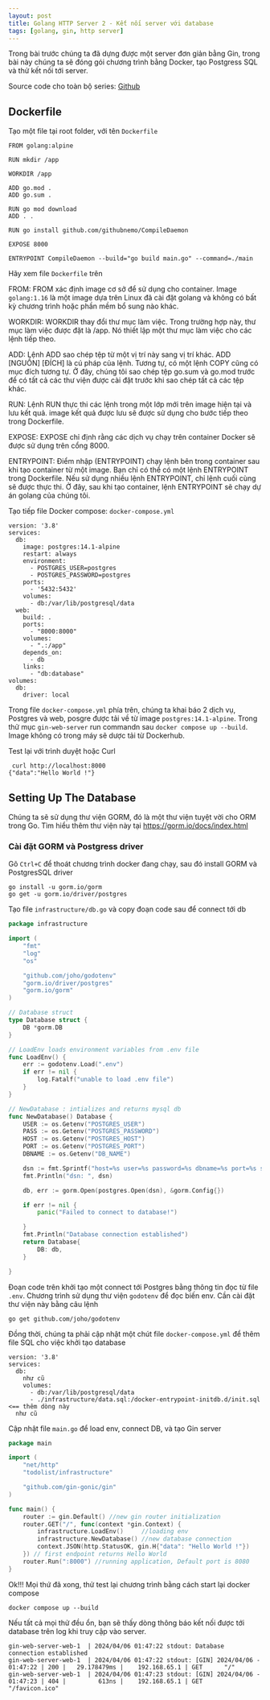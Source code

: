 ```yaml
---
layout: post
title: Golang HTTP Server 2 - Kết nối server với database
tags: [golang, gin, http server]
---
```


Trong bài trước chúng ta đã dựng được một server đơn giản bằng Gin, trong bài này chúng ta sẽ đóng gói chương trình bằng Docker, tạo Postgress SQL và thử kết nối tới server.

Source code cho toàn bộ series: 
[Github](https://github.com/quang-ng/gin-http-server-demo)

## Dockerfile

Tạo một file tại root folder, với tên `Dockerfile`


```docker
FROM golang:alpine

RUN mkdir /app

WORKDIR /app

ADD go.mod .
ADD go.sum .

RUN go mod download
ADD . .

RUN go install github.com/githubnemo/CompileDaemon

EXPOSE 8000

ENTRYPOINT CompileDaemon --build="go build main.go" --command=./main
```

Hãy xem file `Dockerfile` trên

FROM: FROM xác định image cơ sở để sử dụng cho container. Image `golang:1.16` là một image dựa trên Linux đã cài đặt golang và không có bất kỳ chương trình hoặc phần mềm bổ sung nào khác.

WORKDIR: WORKDIR thay đổi thư mục làm việc. Trong trường hợp này, thư mục làm việc được đặt là /app. Nó thiết lập một thư mục làm việc cho các lệnh tiếp theo.

ADD: Lệnh ADD sao chép tệp từ một vị trí này sang vị trí khác. ADD [NGUỒN] [ĐÍCH] là cú pháp của lệnh. Tương tự, có một lệnh COPY cũng có mục đích tương tự. Ở đây, chúng tôi sao chép tệp go.sum và go.mod trước để có tất cả các thư viện được cài đặt trước khi sao chép tất cả các tệp khác.

RUN: Lệnh RUN thực thi các lệnh trong một lớp mới trên image hiện tại và lưu kết quả. image kết quả được lưu sẽ được sử dụng cho bước tiếp theo trong Dockerfile.

EXPOSE: EXPOSE chỉ định rằng các dịch vụ chạy trên container Docker sẽ được sử dụng trên cổng 8000.

ENTRYPOINT: Điểm nhập (ENTRYPOINT) chạy lệnh bên trong container sau khi tạo container từ một image. Bạn chỉ có thể có một lệnh ENTRYPOINT trong Dockerfile. Nếu sử dụng nhiều lệnh ENTRYPOINT, chỉ lệnh cuối cùng sẽ được thực thi. Ở đây, sau khi tạo container, lệnh ENTRYPOINT sẽ chạy dự án golang của chúng tôi.

Tạo tiếp file Docker compose: `docker-compose.yml`

```docker
version: '3.8'
services:
  db:
    image: postgres:14.1-alpine
    restart: always
    environment:
      - POSTGRES_USER=postgres
      - POSTGRES_PASSWORD=postgres
    ports:
      - '5432:5432'
    volumes: 
      - db:/var/lib/postgresql/data
  web:
    build: .
    ports:
      - "8000:8000"
    volumes:
      - ".:/app"
    depends_on:
      - db
    links:
      - "db:database"
volumes:
  db:
    driver: local
```

Trong file `docker-compose.yml` phía trên, chúng ta khai báo 2 dịch vụ, Postgres và web, posgre được tải về từ image `postgres:14.1-alpine`. Trong thử mục `gin-web-server` run commandn sau `docker compose up --build`. Image không có trong máy sẽ dược tải từ Dockerhub.

Test lại với trình duyệt hoặc Curl
```console
 curl http://localhost:8000
{"data":"Hello World !"}
```

## Setting Up The Database

Chúng ta sẽ sử dụng thư viện GORM, đó là một thư viện tuyệt vời cho ORM trong Go. Tìm hiểu thêm thư viện này tại [ https://gorm.io/docs/index.html ]( https://gorm.io/docs/index.html)

### Cài đặt GORM và Postgress driver

Gõ `Ctrl+C` để thoát chương trình docker đang chạy, sau đó install GORM và PostgresSQL driver

```console
go install -u gorm.io/gorm
go get -u gorm.io/driver/postgres
```

Tạo file `infrastructure/db.go` và copy đoạn code sau để connect tới db

```go
package infrastructure

import (
	"fmt"
	"log"
	"os"

	"github.com/joho/godotenv"
	"gorm.io/driver/postgres"
	"gorm.io/gorm"
)

// Database struct
type Database struct {
	DB *gorm.DB
}

// LoadEnv loads environment variables from .env file
func LoadEnv() {
	err := godotenv.Load(".env")
	if err != nil {
		log.Fatalf("unable to load .env file")
	}
}

// NewDatabase : intializes and returns mysql db
func NewDatabase() Database {
	USER := os.Getenv("POSTGRES_USER")
	PASS := os.Getenv("POSTGRES_PASSWORD")
	HOST := os.Getenv("POSTGRES_HOST")
	PORT := os.Getenv("POSTGRES_PORT")
	DBNAME := os.Getenv("DB_NAME")

	dsn := fmt.Sprintf("host=%s user=%s password=%s dbname=%s port=%s sslmode=disable TimeZone=Asia/Shanghai", HOST, USER, PASS, DBNAME, PORT)
	fmt.Println("dsn: ", dsn)

	db, err := gorm.Open(postgres.Open(dsn), &gorm.Config{})

	if err != nil {
		panic("Failed to connect to database!")

	}
	fmt.Println("Database connection established")
	return Database{
		DB: db,
	}

}

```

Đoạn code trên khởi tạo một connect tới Postgres bằng thông tin đọc từ file `.env`. Chương trình sử dụng thư viện `godotenv` để đọc biến env. Cần cài đặt thư viện này bằng câu lệnh

```console
go get github.com/joho/godotenv
```

Đồng thời, chúng ta phải cập nhật một chút file `docker-compose.yml` để thêm file SQL cho việc khởi tạo database

```
version: '3.8'
services:
  db:
    như cũ
    volumes: 
      - db:/var/lib/postgresql/data
      - ./infrastructure/data.sql:/docker-entrypoint-initdb.d/init.sql <== thêm dòng này
  như cũ
```

Cập nhật file `main.go` để load env, connect DB, và tạo Gin server

```go
package main

import (
	"net/http"
	"todolist/infrastructure"

	"github.com/gin-gonic/gin"
)

func main() {
	router := gin.Default() //new gin router initialization
	router.GET("/", func(context *gin.Context) {
		infrastructure.LoadEnv()     //loading env
		infrastructure.NewDatabase() //new database connection
		context.JSON(http.StatusOK, gin.H{"data": "Hello World !"})
	}) // first endpoint returns Hello World
	router.Run(":8000") //running application, Default port is 8080
}
```

Ok!!! Mọi thứ đã xong, thử test lại chương trình bằng cách start lại docker compose 
```console
docker compose up --build
```

Nếu tất cả mọi thử đều ổn, bạn sẽ thấy dòng thông báo kết nối được tới database trên log khi truy cập vào server.

```console
gin-web-server-web-1  | 2024/04/06 01:47:22 stdout: Database connection established
gin-web-server-web-1  | 2024/04/06 01:47:22 stdout: [GIN] 2024/04/06 - 01:47:22 | 200 |   29.178479ms |    192.168.65.1 | GET      "/"
gin-web-server-web-1  | 2024/04/06 01:47:23 stdout: [GIN] 2024/04/06 - 01:47:23 | 404 |         613ns |    192.168.65.1 | GET      "/favicon.ico"
```


